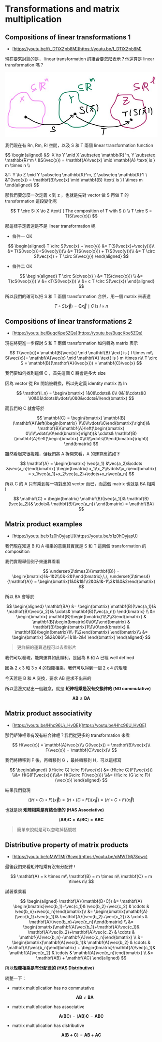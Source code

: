 # Transformations and matrix multiplication

## Compositions of linear transformations 1

* [https://youtu.be/f\_DTiXZpb8M](https://youtu.be/f_DTiXZpb8M)

現在要來討論的是， linear transformation 的組合要怎麼表示？他還算是 linear transformation 嗎？

![](../../.gitbook/assets/transformation_composition.jpg)

我們現在有 Rn, Rm, Rl 空間，以及 S 和 T 兩個 linear transformation function

$$
\begin{aligned}
&S: X \to Y \mid X \subseteq \mathbb{R}^n, Y \subseteq \mathbb{R}^m \\
&S(\vec{x}) = \mathbf{A}\vec{x} \mid \mathbf{A} \text{ is } m \times n \\\\

&T: Y \to Z \mid Y \subseteq \mathbb{R}^m, Z \subseteq \mathbb{R}^l \\
&T(\vec{x}) = \mathbf{B}\vec{x} \mid \mathbf{B} \text{ is } l \times m
\end{aligned}
$$

那我們要怎麼一次定義 x 到 z ，也就是先對 vector 做 S 再做 T 的 transformation 這段變化呢

$$
T \circ S: X \to Z \text{ ( The composition of T with S )} \\
T \circ S = T(S(\vec{x}))
$$

那這樣子定義還是不是 linear transformation 呢

* 條件一 OK

$$
\begin{aligned}
T \circ S(\vec{x} + \vec{y}) &= T(S(\vec{x}+\vec{y}))\\
&= T(S(\vec{x})+S(\vec{y}))\\
&= T(S(\vec{x})) + T(S(\vec{y}))\\
&= T \circ S(\vec{x}) + T \circ S(\vec{y})
\end{aligned}
$$

* 條件二 OK

$$
\begin{aligned}
T \circ S(c\vec{x} ) &= T(S(c\vec{x})) \\
&= T(cS(\vec{x})) \\
&= cT(S(\vec{x})) \\
&= c T \circ S(\vec{x})
\end{aligned}
$$

所以我們的確可以把 S 和 T 兩個 transformation 合併，用一個 matrix 來表達

$$
T \circ S (\vec{x}) = \mathbf{C}\vec{x} \mid C \text{ is } l \times n
$$

## Compositions of linear transformations 2

* [https://youtu.be/BuqcKpe5ZQs](https://youtu.be/BuqcKpe5ZQs)

現在將更進一步探討 S 和 T 兩個 transformation 如何轉為 matrix 表示

$$
T(\vec{x})= \mathbf{B}\vec{x} \mid \mathbf{B} \text{ is } l \times m\\
S(\vec{x})= \mathbf{A}\vec{x} \mid \mathbf{A} \text{ is } m \times n\\
T \circ S = \mathbf{B}(\mathbf{A}(\vec{x})) = \mathbf{C}\vec{x}
$$

我們要如何找到這個 C ，首先這個 C 將會是多大 size

因為 vector 從 Rn 開始被轉換，所以先定義 identity matrix 為 In

$$
\mathbf{I_n} = \begin{bmatrix} 1&0&\cdots& 0\\ 0&1&\cdots&0 \\0&0&\ddots&\vdots\\0&0&\cdots&1\end{bmatrix}
$$

而我們的 C 就會等於

$$
\mathbf{C} = \begin{bmatrix} 
\mathbf{B}(\mathbf{A}\left(\begin{bmatrix} 1\\0\\\vdots\\0\end{bmatrix}\right))&
\mathbf{B}(\mathbf{A}\left(\begin{bmatrix} 0\\1\\\vdots\\0\end{bmatrix}\right))&
\cdots&
\mathbf{B}(\mathbf{A}\left(\begin{bmatrix} 0\\0\\\vdots\\1\end{bmatrix}\right))
\end{bmatrix}
$$

雖然看起來很複雜，但我們將 A 拆開來看，A 的運算應該如下

$$
\mathbf{A} = \begin{bmatrix} \vec{a_1} &\vec{a_2}&\cdots &\vec{a_n}\end{bmatrix}
\begin{bmatrix} x_1\\x_2\\\vdots\\x_n\end{bmatrix} =
x_1\vec{a_1}+x_2\vec{a_2}+\cdots+x_n\vec{a_n}
$$

所以 C 的 A 只有乘到每一項對應的 vector 而已，而這個 matrix 也就是 BA 相乘 !

$$
\mathbf{C} = \begin{bmatrix} 
\mathbf{B}(\vec{a_1})&
\mathbf{B}(\vec{a_2})&
\cdots&
\mathbf{B}(\vec{a_n})
\end{bmatrix} = \mathbf{BA}
$$

## Matrix product examples

* [https://youtu.be/x1z0hOyjapU](https://youtu.be/x1z0hOyjapU)

我們現在知道 B 和 A 相乘的意義其實就是 S 和 T 這兩個 transformation 的 composition

我們實際舉個例子來運算看看

$$
\underset{2\times3}{\mathbf{B}} = \begin{bmatrix}1&-1&2\\0&-2&1\end{bmatrix},\,\,
\underset{3\times4}{\mathbf{A}} = \begin{bmatrix}1&0&1&1\\2&0&1&-1\\3&1&0&2\end{bmatrix}
$$

所以 BA 會等於

$$
\begin{aligned}
\mathbf{BA} &= \begin{bmatrix} 
\mathbf{B}(\vec{a_1})&
\mathbf{B}(\vec{a_2})&
\cdots&
\mathbf{B}(\vec{a_n})
\end{bmatrix}
\\
&= 
\begin{bmatrix} 
\mathbf{B}\begin{bmatrix}1\\2\\3\end{bmatrix} &
\mathbf{B}\begin{bmatrix}0\\0\\1\end{bmatrix} &
\mathbf{B}\begin{bmatrix}1\\1\\0\end{bmatrix} &
\mathbf{B}\begin{bmatrix}1\\-1\\2\end{bmatrix}
\end{bmatrix}\\
&= 
\begin{bmatrix} 
5&2&0&6\\-1&1&-2&4
\end{bmatrix} 
\end{aligned}
$$

> 更詳細的運算過程可以去看影片

我們可以發現，能夠運算如此順利，是因為 B 和 A 已經 well defined

因為 2 x 3 和 3 x 4 的矩陣相乘，我們可以得到一個 2 x 4 的矩陣

今天若是 B 和 A 交換，要求 AB 是求不出來的

所以這邊又點出一個觀念，就是 **矩陣相乘是沒有交換律的 \(NO commutative\)** 

$$
\mathbf{AB \neq BA}
$$

## Matrix product associativity

* [https://youtu.be/Hhc96U\_HvQE](https://youtu.be/Hhc96U_HvQE)

那們矩陣相乘有沒有結合律呢？我們從更多的 transformation 來看

$$
H(\vec{x}) = \mathbf{A}\vec{x}\\
G(\vec{x}) = \mathbf{B}\vec{x}\\
F(\vec{x}) = \mathbf{C}\vec{x}\\
$$

我們將轉移到 F 後，再轉移到 G ，最終轉移到 H，可以這樣寫

$$
\begin{aligned}
((H\circ G) \circ F)(\vec{x}) &=
(H\circ G)(F(\vec{x})) \\&=
H(G(F(\vec{x})))\\&=
H(G\circ F(\vec{x})) \\&=
(H\circ (G \circ F))(\vec{x}) 
\end{aligned}
$$

結果我們發現

$$
((H\circ G) \circ F)(\vec{x}) = 
(H\circ (G \circ F))(\vec{x}) = 
(H\circ G \circ F)(\vec{x})
$$

也就是說 **矩陣相乘是有結合律的 \(HAS Associative\)**

$$
(\mathbf{AB})\mathbf{C} = \mathbf{A}(\mathbf{BC}) = \mathbf{ABC}
$$

> 簡單來說就是可以忽略掉括號啦

## Distributive property of matrix products

* [https://youtu.be/oMWTMj78cwc](https://youtu.be/oMWTMj78cwc)

最後我們來看矩陣相乘有沒有分配律 !

$$
\mathbf{A} = k \times m\\
\mathbf{B} = m \times n\\
\mathbf{C} = m \times n\\
$$

試著乘乘看

$$
\begin{aligned}
\mathbf{A}(\mathbf{B+C}) &= \mathbf{A}
\begin{bmatrix}\vec{b_1}+\vec{c_1}& \vec{b_2}+\vec{c_2} & \cdots & \vec{b_n}+\vec{c_n}\end{bmatrix}\\
&=
\begin{bmatrix}\mathbf{A}(\vec{b_1}+\vec{c_1})& \mathbf{A}(\vec{b_2}+\vec{c_2}) & \cdots & \mathbf{A}(\vec{b_n}+\vec{c_n})\end{bmatrix} \\
&=
\begin{bmatrix}\mathbf{A}\vec{b_1}+\mathbf{A}\vec{c_1}& \mathbf{A}\vec{b_2}+\mathbf{A}\vec{c_2} & \cdots & \mathbf{A}\vec{b_n}+\mathbf{A}\vec{c_n}\end{bmatrix} \\
&=
\begin{bmatrix}\mathbf{A}\vec{b_1}& \mathbf{A}\vec{b_2} & \cdots & \mathbf{A}\vec{b_n}\end{bmatrix} +
\begin{bmatrix}\mathbf{A}\vec{c_1}& \mathbf{A}\vec{c_2} & \cdots & \mathbf{A}\vec{c_n}\end{bmatrix} \\
&=
\mathbf{AB} + \mathbf{AC}
\end{aligned}
$$

所以**矩陣相乘是有分配律的 \(HAS Distributive\)**

統整一下：

* matrix multiplication has no commutative

  $$
  \mathbf{AB} \neq \mathbf{BA}
  $$

* matrix multiplication has associative

$$
\mathbf{A}(\mathbf{BC}) = (\mathbf{AB})\mathbf{C} = \mathbf{ABC}
$$

* matrix multiplication has distributive

$$
\mathbf{A}(\mathbf{B+C}) = \mathbf{AB}+\mathbf{AC}
$$

